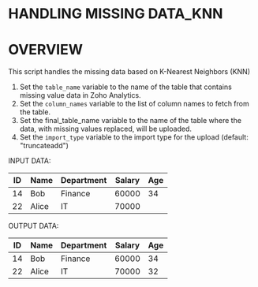 # HANDLING MISSING DATA_KNN

# OVERVIEW
This script handles the missing data based on K-Nearest Neighbors (KNN)

1. Set the `table_name` variable to the name of the table that contains missing value data in Zoho Analytics.
2. Set the `column_names` variable to the list of column names to fetch from the table.
3. Set the final_table_name variable to the name of the table where the data, with missing values replaced, will be uploaded.
4. Set the `import_type` variable to the import type for the upload (default: "truncateadd")


INPUT DATA:

| ID  | Name  | Department | Salary | Age |
|-----|-------|------------|--------|-----|
| 14  | Bob   | Finance    | 60000  | 34  |
| 22  | Alice | IT         | 70000  |     |


OUTPUT DATA:

| ID  | Name  | Department | Salary | Age |
|-----|-------|------------|--------|-----|
| 14  | Bob   | Finance    | 60000  | 34  |
| 22  | Alice | IT         | 70000  | 32  |
